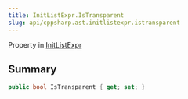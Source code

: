 ```yaml
---
title: InitListExpr.IsTransparent
slug: api/cppsharp.ast.initlistexpr.istransparent
---
```

Property in [InitListExpr](/api/cppsharp/ast/initlistexpr)

## Summary



```csharp
public bool IsTransparent { get; set; }
```


